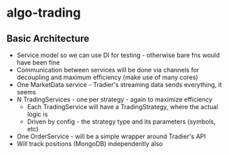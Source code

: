 # algo-trading

## Basic Architecture

- Service model so we can use DI for testing - otherwise bare fns would have been fine
- Communication between services will be done via channels for decoupling and maximum efficiency (make use of many cores)
- One MarketData service - Tradier's streaming data sends everything, it seems
- N TradingServices - one per strategy - again to maximize efficiency
  - Each TradingService will have a TradingStrategy, where the actual logic is
  - Driven by config - the strategy type and its parameters (symbols, etc)
- One OrderService - will be a simple wrapper around Tradier's API
- Will track positions (MongoDB) independently also
